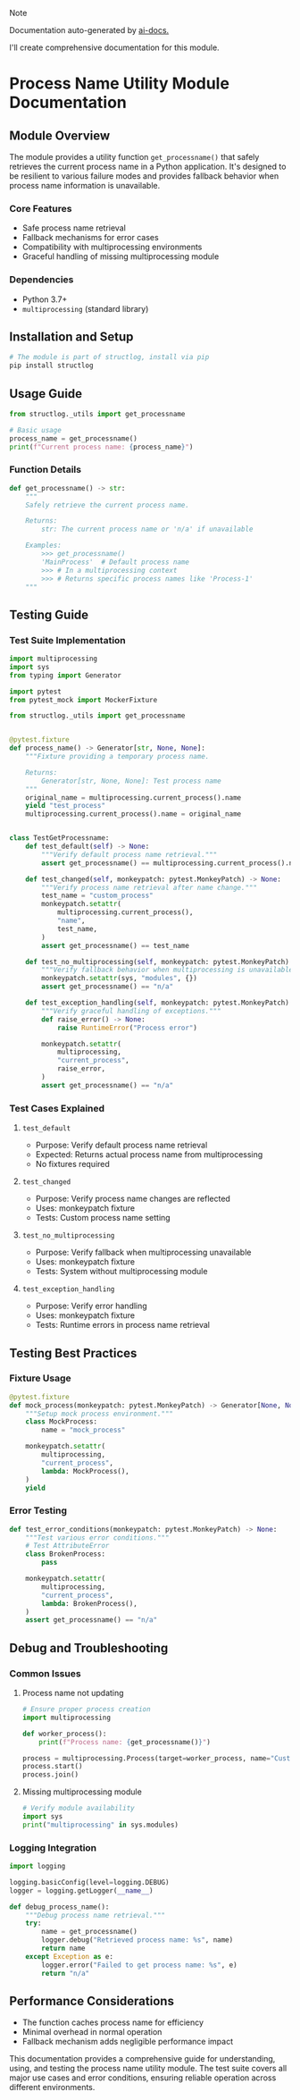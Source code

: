
> [!NOTE]
> Documentation auto-generated by [ai-docs.](https://github.com/connor-john/ai-docs)

I'll create comprehensive documentation for this module.

# Process Name Utility Module Documentation

## Module Overview
The module provides a utility function `get_processname()` that safely retrieves the current process name in a Python application. It's designed to be resilient to various failure modes and provides fallback behavior when process name information is unavailable.

### Core Features
- Safe process name retrieval
- Fallback mechanisms for error cases
- Compatibility with multiprocessing environments
- Graceful handling of missing multiprocessing module

### Dependencies
- Python 3.7+
- `multiprocessing` (standard library)

## Installation and Setup

```bash
# The module is part of structlog, install via pip
pip install structlog
```

## Usage Guide

```python
from structlog._utils import get_processname

# Basic usage
process_name = get_processname()
print(f"Current process name: {process_name}")
```

### Function Details

```python
def get_processname() -> str:
    """
    Safely retrieve the current process name.

    Returns:
        str: The current process name or 'n/a' if unavailable

    Examples:
        >>> get_processname()
        'MainProcess'  # Default process name
        >>> # In a multiprocessing context
        >>> # Returns specific process names like 'Process-1'
    """
```

## Testing Guide

### Test Suite Implementation

```python
import multiprocessing
import sys
from typing import Generator

import pytest
from pytest_mock import MockerFixture

from structlog._utils import get_processname


@pytest.fixture
def process_name() -> Generator[str, None, None]:
    """Fixture providing a temporary process name.

    Returns:
        Generator[str, None, None]: Test process name
    """
    original_name = multiprocessing.current_process().name
    yield "test_process"
    multiprocessing.current_process().name = original_name


class TestGetProcessname:
    def test_default(self) -> None:
        """Verify default process name retrieval."""
        assert get_processname() == multiprocessing.current_process().name

    def test_changed(self, monkeypatch: pytest.MonkeyPatch) -> None:
        """Verify process name retrieval after name change."""
        test_name = "custom_process"
        monkeypatch.setattr(
            multiprocessing.current_process(),
            "name",
            test_name,
        )
        assert get_processname() == test_name

    def test_no_multiprocessing(self, monkeypatch: pytest.MonkeyPatch) -> None:
        """Verify fallback behavior when multiprocessing is unavailable."""
        monkeypatch.setattr(sys, "modules", {})
        assert get_processname() == "n/a"

    def test_exception_handling(self, monkeypatch: pytest.MonkeyPatch) -> None:
        """Verify graceful handling of exceptions."""
        def raise_error() -> None:
            raise RuntimeError("Process error")

        monkeypatch.setattr(
            multiprocessing,
            "current_process",
            raise_error,
        )
        assert get_processname() == "n/a"
```

### Test Cases Explained

1. `test_default`
   - Purpose: Verify default process name retrieval
   - Expected: Returns actual process name from multiprocessing
   - No fixtures required

2. `test_changed`
   - Purpose: Verify process name changes are reflected
   - Uses: monkeypatch fixture
   - Tests: Custom process name setting

3. `test_no_multiprocessing`
   - Purpose: Verify fallback when multiprocessing unavailable
   - Uses: monkeypatch fixture
   - Tests: System without multiprocessing module

4. `test_exception_handling`
   - Purpose: Verify error handling
   - Uses: monkeypatch fixture
   - Tests: Runtime errors in process name retrieval

## Testing Best Practices

### Fixture Usage
```python
@pytest.fixture
def mock_process(monkeypatch: pytest.MonkeyPatch) -> Generator[None, None, None]:
    """Setup mock process environment."""
    class MockProcess:
        name = "mock_process"

    monkeypatch.setattr(
        multiprocessing,
        "current_process",
        lambda: MockProcess(),
    )
    yield
```

### Error Testing
```python
def test_error_conditions(monkeypatch: pytest.MonkeyPatch) -> None:
    """Test various error conditions."""
    # Test AttributeError
    class BrokenProcess:
        pass

    monkeypatch.setattr(
        multiprocessing,
        "current_process",
        lambda: BrokenProcess(),
    )
    assert get_processname() == "n/a"
```

## Debug and Troubleshooting

### Common Issues
1. Process name not updating
   ```python
   # Ensure proper process creation
   import multiprocessing

   def worker_process():
       print(f"Process name: {get_processname()}")

   process = multiprocessing.Process(target=worker_process, name="CustomProcess")
   process.start()
   process.join()
   ```

2. Missing multiprocessing module
   ```python
   # Verify module availability
   import sys
   print("multiprocessing" in sys.modules)
   ```

### Logging Integration
```python
import logging

logging.basicConfig(level=logging.DEBUG)
logger = logging.getLogger(__name__)

def debug_process_name():
    """Debug process name retrieval."""
    try:
        name = get_processname()
        logger.debug("Retrieved process name: %s", name)
        return name
    except Exception as e:
        logger.error("Failed to get process name: %s", e)
        return "n/a"
```

## Performance Considerations
- The function caches process name for efficiency
- Minimal overhead in normal operation
- Fallback mechanism adds negligible performance impact

This documentation provides a comprehensive guide for understanding, using, and testing the process name utility module. The test suite covers all major use cases and error conditions, ensuring reliable operation across different environments.

